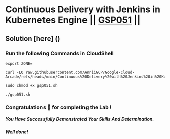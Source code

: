 # Continuous Delivery with Jenkins in Kubernetes Engine || [GSP051](https://www.cloudskillsboost.google/focuses/1104?parent=catalog) ||

## Solution [here] ()

### Run the following Commands in CloudShell

```
export ZONE=
```
```
curl -LO raw.githubusercontent.com/AnniiGCP/Google-Cloud-Arcade/refs/heads/main/Continuous%20Delivery%20with%20Jenkins%20in%20Kubernetes%20Engine/gsp051.sh

sudo chmod +x gsp051.sh

./gsp051.sh
```

### Congratulations 🎉 for completing the Lab !

##### *You Have Successfully Demonstrated Your Skills And Determination.*

#### *Well done!*

 

 
